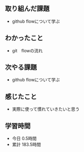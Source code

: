 ## 取り組んだ課題
- github flowについて学ぶ
## わかったこと
- git　flowの流れ
## 次やる課題
- github flowについて学ぶ
## 感じたこと
- 実際に使って慣れていきたいと思う
## 学習時間
- 今日 0.5時間
- 累計 183.5時間
